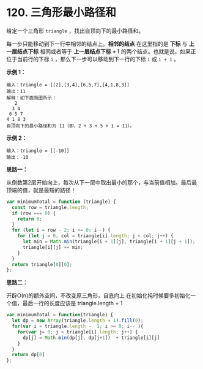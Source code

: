 # 120. 三角形最小路径和

给定一个三角形 `triangle` ，找出自顶向下的最小路径和。

每一步只能移动到下一行中相邻的结点上。**相邻的结点** 在这里指的是 **下标** 与 **上一层结点下标** 相同或者等于 **上一层结点下标 + 1** 的两个结点。也就是说，如果正位于当前行的下标 `i` ，那么下一步可以移动到下一行的下标 `i` 或 `i + 1` 。

**示例 1：**
```
输入：triangle = [[2],[3,4],[6,5,7],[4,1,8,3]]
输出：11
解释：如下面简图所示：
   2
  3 4
 6 5 7
4 1 8 3
自顶向下的最小路径和为 11（即，2 + 3 + 5 + 1 = 11）。
```
**示例 2：**
```
输入：triangle = [[-10]]
输出：-10
```

**思路一：**

从倒数第2层开始向上，每次从下一层中取出最小的那个，与当前值相加。最后最顶端的值，就是最短的路径！

```js
var minimumTotal = function (triangle) {
  const row = triangle.length;
  if (row === 0) {
    return 0;
  }
  for (let i = row - 2; i >= 0; i--) {
    for (let j = 0, col = triangle[i].length; j < col; j++) {
      let min = Math.min(triangle[i + 1][j], triangle[i + 1][j + 1]);
      triangle[i][j] += min;
    }
  }
  return triangle[0][0];
};
```

**思路二：**

开辟O(n)的额外空间，不改变原三角形，自底向上
在初始化扽时候要多初始化一个值，最后一行的长度应该是 triangle.length + 1

```js
var minimumTotal = function(triangle) {
  let dp = new Array(triangle.length + 1).fill(0);
  for(var i = triangle.length -  1; i >= 0; i-- ){
    for(var j= 0; j < triangle[i].length; j++) {
      dp[j] = Math.min(dp[j], dp[j+1])  + triangle[i][j]
    }
  }
  return dp[0]
};
```